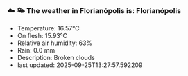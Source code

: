 ### ☁️ 🌤️  The weather in Florianópolis is: Florianópolis

- Temperature: 16.57°C
- On flesh: 15.93°C
- Relative air humidity: 63%
- Rain: 0.0 mm
- Description: Broken clouds
- last updated: 2025-09-25T13:27:57.592209
